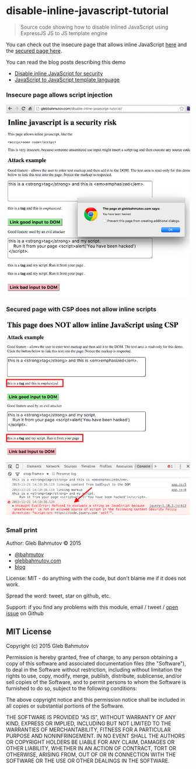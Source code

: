 # disable-inline-javascript-tutorial

> Source code showing how to disable inlined JavaScript using ExpressJS JS to JS template engine

You can check out the insecure page that allows inline JavaScript [here][insecure demo]
and the [secured page here][secured page demo].

[insecure demo]: http://glebbahmutov.com/disable-inline-javascript-tutorial/
[secured page demo]: http://glebbahmutov.com/disable-inline-javascript-tutorial/index-secure.html

You can read the blog posts describing this demo

* [Disable inline JavaScript for security][disable js post]
* [JavaScript to JavaScript template language][js-to-js post]

[disable js post]: http://glebbahmutov.com/blog/disable-inline-javascript-for-security/
[js-to-js post]: http://glebbahmutov.com/blog/javascript-to-javascript-template-engine/

### Insecure page allows script injection

![insecure demo result](insecure-demo/insecure-demo-result.png)

### Secured page with CSP does not allow inline scripts

![secure demo result](insecure-demo/secure-page-does-not-script.png)

### Small print

Author: Gleb Bahmutov &copy; 2015

* [@bahmutov](https://twitter.com/bahmutov)
* [glebbahmutov.com](http://glebbahmutov.com)
* [blog](http://glebbahmutov.com/blog/)

License: MIT - do anything with the code, but don't blame me if it does not work.

Spread the word: tweet, star on github, etc.

Support: if you find any problems with this module, email / tweet /
[open issue](https://github.com/bahmutov/disable-inline-javascript-tutorial/issues) on Github

## MIT License

Copyright (c) 2015 Gleb Bahmutov

Permission is hereby granted, free of charge, to any person
obtaining a copy of this software and associated documentation
files (the "Software"), to deal in the Software without
restriction, including without limitation the rights to use,
copy, modify, merge, publish, distribute, sublicense, and/or sell
copies of the Software, and to permit persons to whom the
Software is furnished to do so, subject to the following
conditions:

The above copyright notice and this permission notice shall be
included in all copies or substantial portions of the Software.

THE SOFTWARE IS PROVIDED "AS IS", WITHOUT WARRANTY OF ANY KIND,
EXPRESS OR IMPLIED, INCLUDING BUT NOT LIMITED TO THE WARRANTIES
OF MERCHANTABILITY, FITNESS FOR A PARTICULAR PURPOSE AND
NONINFRINGEMENT. IN NO EVENT SHALL THE AUTHORS OR COPYRIGHT
HOLDERS BE LIABLE FOR ANY CLAIM, DAMAGES OR OTHER LIABILITY,
WHETHER IN AN ACTION OF CONTRACT, TORT OR OTHERWISE, ARISING
FROM, OUT OF OR IN CONNECTION WITH THE SOFTWARE OR THE USE OR
OTHER DEALINGS IN THE SOFTWARE.
